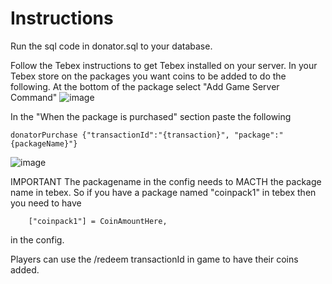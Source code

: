
# Instructions
Run the sql code in donator.sql to your database.

Follow the Tebex instructions to get Tebex installed on your server.
In your Tebex store on the packages you want coins to be added to do the following.
At the bottom of the package select "Add Game Server Command"
![image](https://user-images.githubusercontent.com/7463741/193162239-df5c838a-63f4-4ac0-816f-0e783275026a.png)

In the "When the package is purchased" section paste the following
```
donatorPurchase {"transactionId":"{transaction}", "package":"{packageName}"}
```
![image](https://user-images.githubusercontent.com/7463741/193162202-93c9245d-c49e-4837-922c-53fe3a273c63.png)

IMPORTANT
The packagename in the config needs to MACTH the package name in tebex.
So if you have a package named "coinpack1" in tebex then you need to have
```
    ["coinpack1"] = CoinAmountHere,
```
in the config.

Players can use the /redeem transactionId in game to have their coins added.
